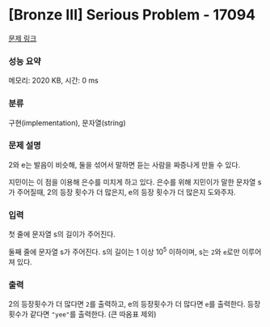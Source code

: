 # [Bronze III] Serious Problem - 17094 

[문제 링크](https://www.acmicpc.net/problem/17094) 

### 성능 요약

메모리: 2020 KB, 시간: 0 ms

### 분류

구현(implementation), 문자열(string)

### 문제 설명

<p>2와 e는 발음이 비슷해, 둘을 섞어서 말하면 듣는 사람을 짜증나게 만들 수 있다.</p>

<p>지민이는 이 점을 이용해 은수를 미치게 하고 있다. 은수를 위해 지민이가 말한 문자열 s가 주어질때, 2의 등장 횟수가 더 많은지, e의 등장 횟수가 더 많은지 도와주자.</p>

### 입력 

 <p>첫 줄에 문자열 s의 길이가 주어진다.</p>

<p>둘째 줄에 문자열 s가 주어진다. s의 길이는 1 이상 10<sup>5</sup> 이하이며, s는 <code>2</code>와 <code>e</code>로만 이루어져 있다.</p>

### 출력 

 <p>2의 등장횟수가 더 많다면 <code>2</code>를 출력하고, e의 등장횟수가 더 많다면 <code>e</code>를 출력한다. 등장횟수가 같다면 <code>"yee"</code>를 출력한다. (큰 따옴표 제외)</p>

